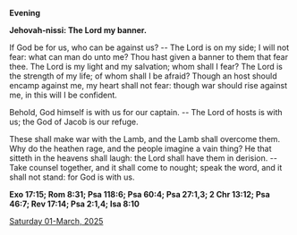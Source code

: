 **Evening**

**Jehovah‑nissi: The Lord my banner.**
 
If God be for us, who can be against us? -- The Lord is on my side; I will not fear: what can man do unto me? Thou hast given a banner to them that fear thee. The Lord is my light and my salvation; whom shall I fear? The Lord is the strength of my life; of whom shall I be afraid? Though an host should encamp against me, my heart shall not fear: though war should rise against me, in this will I be confident.
 
Behold, God himself is with us for our captain. -- The Lord of hosts is with us; the God of Jacob is our refuge.
 
These shall make war with the Lamb, and the Lamb shall overcome them. Why do the heathen rage, and the people imagine a vain thing? He that sitteth in the heavens shall laugh: the Lord shall have them in derision. -- Take counsel together, and it shall come to nought; speak the word, and it shall not stand: for God is with us.  

**Exo 17:15; Rom 8:31; Psa 118:6; Psa 60:4; Psa 27:1,3; 2 Chr 13:12; Psa 46:7; Rev 17:14; Psa 2:1,4; Isa 8:10**

[Saturday 01-March, 2025](https://t.me/daily_light)
